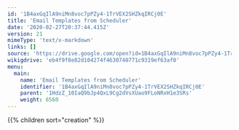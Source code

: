 ```yaml
---
id: '1B4axGqIlA9niMn8voc7pPZy4-1TrVEX2SHZkqIRCj0E'
title: 'Email Templates from Scheduler'
date: '2020-02-27T20:37:44.415Z'
version: 21
mimeType: 'text/x-markdown'
links: []
source: 'https://drive.google.com/open?id=1B4axGqIlA9niMn8voc7pPZy4-1TrVEX2SHZkqIRCj0E'
wikigdrive: 'eb4f9f8e82d104274f4630740771c9319ef63af0'
menu:
  main:
    name: 'Email Templates from Scheduler'
    identifier: '1B4axGqIlA9niMn8voc7pPZy4-1TrVEX2SHZkqIRCj0E'
    parent: '1HdzZ_10IaQ9bJp4QxL9Cg2dVsXUao9FLoNRxH1e3SRs'
    weight: 6560
---
```

{{% children sort="creation" %}}

